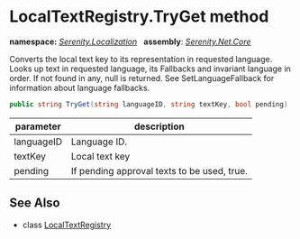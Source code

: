 # LocalTextRegistry.TryGet method
**namespace:** *[Serenity.Localization](../../README.md#serenity.localization-namespace)*   **assembly**: *[Serenity.Net.Core](../../README.md)*

Converts the local text key to its representation in requested language. Looks up text in requested language, its Fallbacks and invariant language in order. If not found in any, null is returned. See SetLanguageFallback for information about language fallbacks.

```csharp
public string TryGet(string languageID, string textKey, bool pending)
```

| parameter | description |
| --- | --- |
| languageID | Language ID. |
| textKey | Local text key |
| pending | If pending approval texts to be used, true. |

## See Also

* class [LocalTextRegistry](../LocalTextRegistry.md)